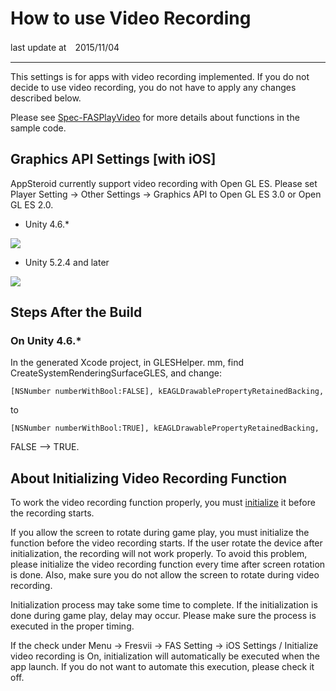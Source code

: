 # How to use Video Recording
last update at　2015/11/04

----------
This settings is for apps with video recording implemented. If you do not decide to use video recording, you do not have to apply any changes described below.

Please see [Spec-FASPlayVideo](Specs/Spec-FASPlayVideo.md) for more details about functions in the sample code.

## Graphics API Settings [with iOS]

AppSteroid currently support video recording with Open GL ES.
Please set Player Setting -> Other Settings -> Graphics API to Open GL ES 3.0 or Open GL ES 2.0.

- Unity 4.6.*

![](Images/VideoRecordingSetting.png)

- Unity 5.2.4 and later

![](Images/VideoRecordingSettingUnity5.png)

## Steps After the Build

### On Unity 4.6.*
In the generated Xcode project, in GLESHelper. mm, find CreateSystemRenderingSurfaceGLES, and change:

    [NSNumber numberWithBool:FALSE], kEAGLDrawablePropertyRetainedBacking,

to

    [NSNumber numberWithBool:TRUE], kEAGLDrawablePropertyRetainedBacking,

FALSE --> TRUE.

## About Initializing Video Recording Function
To work the video recording function properly, you must [initialize](Specs/Spec-FASPlayVideo.md#FASPlayVideo.InitializeRecording) it before the recording starts.

If you allow the screen to rotate during game play, you must initialize the function before the video recording starts. If the user rotate the device after initialization, the recording will not work properly. To avoid this problem, please initialize the video recording function every time after screen rotation is done. Also, make sure you do not allow the screen to rotate during video recording. 

Initialization process may take some time to complete. If the initialization is done during game play, delay may occur.  Please make sure the process is executed in the proper timing.

If the check under Menu -> Fresvii -> FAS Setting -> iOS Settings / Initialize video recording is On, initialization will automatically be executed when the app launch. If you do not want to automate this execution, please check it off.